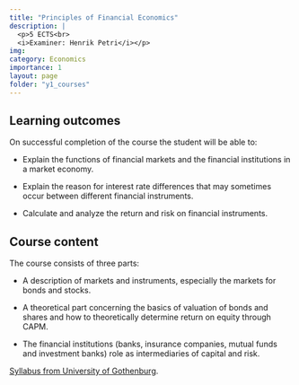 ```yaml
---
title: "Principles of Financial Economics"
description: |
  <p>5 ECTS<br>
  <i>Examiner: Henrik Petri</i></p>
img:
category: Economics
importance: 1
layout: page
folder: "y1_courses"
---
```


## Learning outcomes

On successful completion of the course the student will be able to:

- Explain the functions of financial markets and the financial institutions in a market
  economy.

- Explain the reason for interest rate differences that may sometimes occur between
  different financial instruments.

- Calculate and analyze the return and risk on financial instruments.

## Course content

The course consists of three parts:

- A description of markets and instruments, especially the markets for bonds and
  stocks.

- A theoretical part concerning the basics of valuation of bonds and shares and how
  to theoretically determine return on equity through CAPM.

- The financial institutions (banks, insurance companies, mutual funds and
  investment banks) role as intermediaries of capital and risk.

[Syllabus from University of Gothenburg](https://kursplaner.gu.se/pdf/kurs/en/NEK106.pdf).
